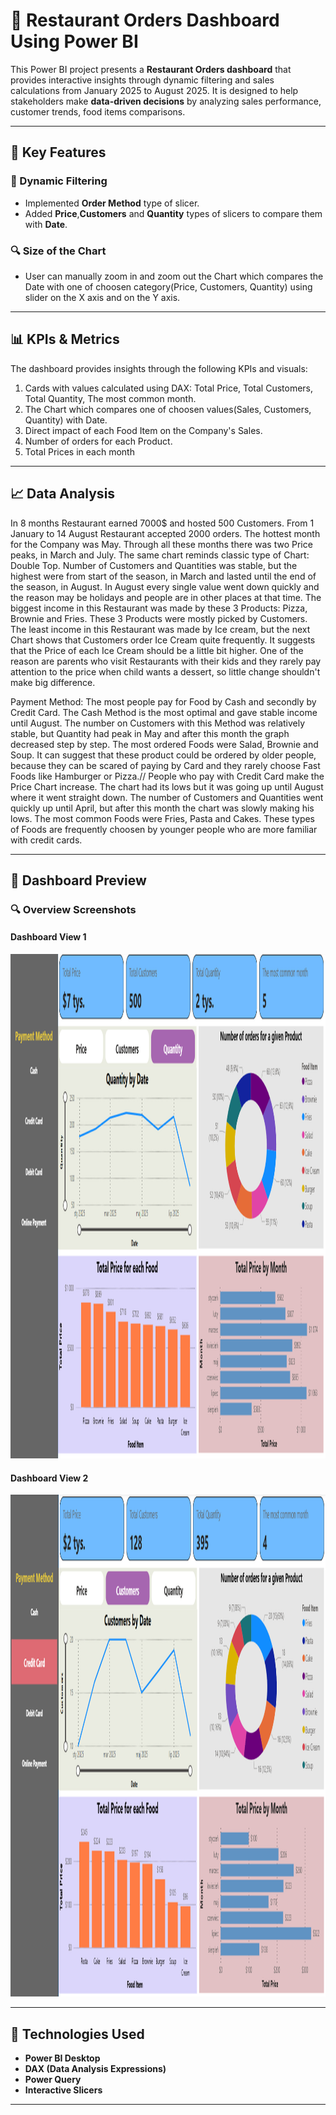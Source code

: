 # 💼 Restaurant Orders Dashboard Using Power BI

This Power BI project presents a **Restaurant Orders dashboard** that provides interactive insights through dynamic filtering and sales calculations from January 2025 to August 2025. It is designed to help stakeholders make **data-driven decisions** by analyzing sales performance, customer trends, food items comparisons.

---

## 🔧 Key Features

### 🎯 Dynamic Filtering
- Implemented **Order Method** type of slicer.
- Added **Price**,**Customers** and **Quantity** types of slicers to compare them with **Date**.

### 🔍 Size of the Chart
- User can manually zoom in and zoom out the Chart which compares the Date with one of choosen category(Price, Customers, Quantity) using slider on the X axis and on the Y axis.

---

## 📊 KPIs & Metrics

The dashboard provides insights through the following KPIs and visuals:

1. Cards with values ​​calculated using DAX: Total Price, Total Customers, Total Quantity, The most common month.
2. The Chart which compares one of choosen values(Sales, Customers, Quantity) with Date.
3. Direct impact of each Food Item on the Company's Sales.
4. Number of orders for each Product.
5. Total Prices in each month

---

## 📈 Data Analysis 

In 8 months Restaurant earned 7000$ and hosted 500 Customers. From 1 January to 14 August Restaurant accepted 2000 orders. The hottest month for the Company was May. Through all these months there was two Price peaks, in March and July. The same chart reminds classic type of Chart: Double Top. Number of Customers and Quantities was stable, but the highest were from start of the season, in March and lasted until the end of the season, in August. In August every single value went down quickly and the reason may be holidays and people are in other places at that time.
The biggest income in this Restaurant was made by these 3 Products: Pizza, Brownie and Fries. These 3 Products were mostly picked by Customers. The least income in this Restaurant was made by Ice cream, but the next Chart shows that Customers order Ice Cream quite frequently. It suggests that the Price of each Ice Cream should be a little bit higher. One of the reason are parents who visit Restaurants with their kids and they rarely pay attention to the price when child wants a dessert, so little change shouldn't make big difference.

Payment Method:
The most people pay for Food by Cash and secondly by Credit Card. The Cash Method is the most optimal and gave stable income until August. The number on Customers with this Method was relatively stable, but Quantity had peak in May and after this month the graph decreased step by step. The most ordered Foods were Salad, Brownie and Soup. It can suggest that these product could be ordered by older people, because they can be scared of paying by Card and they rarely choose Fast Foods like Hamburger or Pizza.//
People who pay with Credit Card make the Price Chart increase. The chart had its lows but it was going up until August where it went straight down. The number of Customers and Quantities went quickly up until April, but after this month the chart was slowly making his lows. The most common Foods were Fries, Pasta and Cakes. These types of Foods are frequently choosen by younger people who are more familiar with credit cards.

 ---

## 📸 Dashboard Preview

### 🔍 Overview Screenshots

#### Dashboard View 1  
<img width="1437" height="807" alt="Dashboard1" src="https://github.com/filipbaryla/Restaurant_Orders/blob/main/Images/screenshot_1.png?raw=true" />

#### Dashboard View 2  
<img width="1436" height="803" alt="Dashboard 2" src="https://github.com/filipbaryla/Restaurant_Orders/blob/main/Images/screenshot_2.png?raw=true" />

---

## 📁 Technologies Used

- **Power BI Desktop**
- **DAX (Data Analysis Expressions)**
- **Power Query**
- **Interactive Slicers**

---
